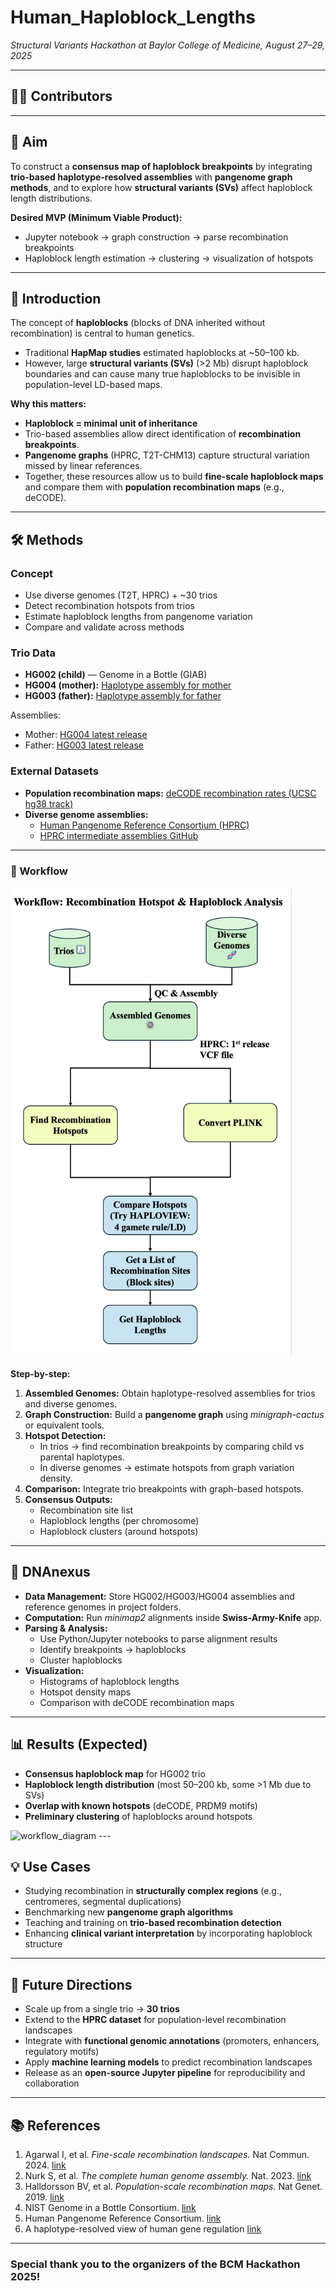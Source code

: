 # Human_Haploblock_Lengths  
*Structural Variants Hackathon at Baylor College of Medicine, August 27–29, 2025*  

---

## 👩‍🔬 Contributors  
  

---

## 🎯 Aim  
To construct a **consensus map of haploblock breakpoints** by integrating **trio-based haplotype-resolved assemblies** with **pangenome graph methods**, and to explore how **structural variants (SVs)** affect haploblock length distributions.  

**Desired MVP (Minimum Viable Product):**  
- Jupyter notebook → graph construction → parse recombination breakpoints  
- Haploblock length estimation → clustering → visualization of hotspots  

---

## 📖 Introduction  

The concept of **haploblocks** (blocks of DNA inherited without recombination) is central to human genetics.  
- Traditional **HapMap studies** estimated haploblocks at ~50–100 kb.  
- However, large **structural variants (SVs)** (>2 Mb) disrupt haploblock boundaries and can cause many true haploblocks to be invisible in population-level LD-based maps.  

**Why this matters:**  
- **Haploblock = minimal unit of inheritance**  
- Trio-based assemblies allow direct identification of **recombination breakpoints**.  
- **Pangenome graphs** (HPRC, T2T-CHM13) capture structural variation missed by linear references.  
- Together, these resources allow us to build **fine-scale haploblock maps** and compare them with **population recombination maps** (e.g., deCODE).  

---

## 🛠️ Methods  

### Concept  
- Use diverse genomes (T2T, HPRC) + ~30 trios  
- Detect recombination hotspots from trios  
- Estimate haploblock lengths from pangenome variation  
- Compare and validate across methods  

### Trio Data  
- **HG002 (child)** — Genome in a Bottle (GIAB)  
- **HG004 (mother):** [Haplotype assembly for mother](https://www.ncbi.nlm.nih.gov/datasets/genome/GCA_018852615.3/)  
- **HG003 (father):** [Haplotype assembly for father](https://www.ncbi.nlm.nih.gov/datasets/genome/GCA_018852605.3/)  

Assemblies:  
- Mother: [HG004 latest release](https://ftp-trace.ncbi.nlm.nih.gov/ReferenceSamples/giab/release/AshkenazimTrio/HG004_NA24143_mother/latest/)  
- Father: [HG003 latest release](https://ftp-trace.ncbi.nlm.nih.gov/ReferenceSamples/giab/release/AshkenazimTrio/HG003_NA24149_father/latest/)  

### External Datasets  
- **Population recombination maps:** [deCODE recombination rates (UCSC hg38 track)](https://genome.ucsc.edu/cgi-bin/hgTrackUi?db=hg38&g=recombRate2)  
- **Diverse genome assemblies:**  
  - [Human Pangenome Reference Consortium (HPRC)](https://humanpangenome.org/data/)  
  - [HPRC intermediate assemblies GitHub](https://github.com/human-pangenomics/hprc_intermediate_assembly)  

---

### 🔄 Workflow  

<img width="450" alt="workflow_diagram" src="https://github.com/collaborativebioinformatics/Human_Haploblock_Lengths/blob/main/Flowchart.JPG" />

**Step-by-step:**  
1. **Assembled Genomes:** Obtain haplotype-resolved assemblies for trios and diverse genomes.  
2. **Graph Construction:** Build a **pangenome graph** using *minigraph-cactus* or equivalent tools.  
3. **Hotspot Detection:**  
   - In trios → find recombination breakpoints by comparing child vs parental haplotypes.  
   - In diverse genomes → estimate hotspots from graph variation density.  
4. **Comparison:** Integrate trio breakpoints with graph-based hotspots.  
5. **Consensus Outputs:**  
   - Recombination site list  
   - Haploblock lengths (per chromosome)  
   - Haploblock clusters (around hotspots)  

---

## 🧪 DNAnexus  

- **Data Management:** Store HG002/HG003/HG004 assemblies and reference genomes in project folders.  
- **Computation:** Run *minimap2* alignments inside **Swiss-Army-Knife** app.  
- **Parsing & Analysis:**  
  - Use Python/Jupyter notebooks to parse alignment results  
  - Identify breakpoints → haploblocks  
  - Cluster haploblocks  
- **Visualization:**  
  - Histograms of haploblock lengths  
  - Hotspot density maps  
  - Comparison with deCODE recombination maps  

---

## 📊 Results (Expected)  

- **Consensus haploblock map** for HG002 trio  
- **Haploblock length distribution** (most 50–200 kb, some >1 Mb due to SVs)  
- **Overlap with known hotspots** (deCODE, PRDM9 motifs)  
- **Preliminary clustering** of haploblocks around hotspots  
<img width="450" alt="workflow_diagram" src="[https://github.com/collaborativebioinformatics/Human_Haploblock_Lengths/blob/main/example_graph.png]"/>
---

## 💡 Use Cases  

- Studying recombination in **structurally complex regions** (e.g., centromeres, segmental duplications)  
- Benchmarking new **pangenome graph algorithms**  
- Teaching and training on **trio-based recombination detection**  
- Enhancing **clinical variant interpretation** by incorporating haploblock structure  

---

## 🚀 Future Directions  

- Scale up from a single trio → **30 trios**  
- Extend to the **HPRC dataset** for population-level recombination landscapes  
- Integrate with **functional genomic annotations** (promoters, enhancers, regulatory motifs)  
- Apply **machine learning models** to predict recombination landscapes  
- Release as an **open-source Jupyter pipeline** for reproducibility and collaboration  

---

## 📚 References  

1. Agarwal I, et al. *Fine-scale recombination landscapes.* Nat Commun. 2024. [link](https://www.nature.com/articles/s41467-024-50079-5)  
2. Nurk S, et al. *The complete human genome assembly.* Nat. 2023. [link](https://pmc.ncbi.nlm.nih.gov/articles/PMC10234299)  
3. Halldorsson BV, et al. *Population-scale recombination maps.* Nat Genet. 2019. [link](https://pmc.ncbi.nlm.nih.gov/articles/PMC12350169)  
4. NIST Genome in a Bottle Consortium. [link](https://www.nist.gov/programs-projects/genome-bottle)  
5. Human Pangenome Reference Consortium. [link](https://pubmed.ncbi.nlm.nih.gov/40702183/)
6. A haplotype-resolved view of human gene regulation [link](https://pmc.ncbi.nlm.nih.gov/articles/PMC12157683/)

---

### Special thank you to the organizers of the BCM Hackathon 2025!
